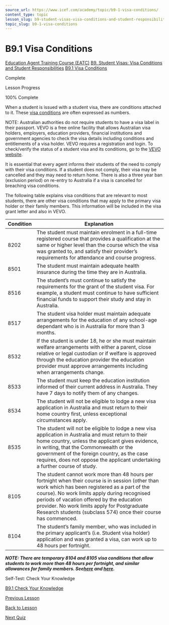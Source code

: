 ```yaml
---
source_url: https://www.icef.com/academy/topic/b9-1-visa-conditions/
content_type: topic
lesson_slug: b9-student-visas-visa-conditions-and-student-responsibilities
topic_slug: b9-1-visa-conditions
---
```


# B9.1 Visa Conditions

[Education Agent Training Course (EATC)](https://www.icef.com/academy/courses/education-agent-training-course-eatc/) [B9. Student Visas: Visa Conditions and Student Responsibilities](https://www.icef.com/academy/lessons/b9-student-visas-visa-conditions-and-student-responsibilities/) [B9.1 Visa Conditions](https://www.icef.com/academy/topic/b9-1-visa-conditions/)

Complete

Lesson Progress 

100% Complete 

When a student is issued with a student visa, there are conditions attached to it. These [visa conditions](https://immi.homeaffairs.gov.au/visas/already-have-a-visa/check-visa-details-and-conditions/see-your-visa-conditions?product=500) are often expressed as numbers.

NOTE: Australian authorities do not require students to have a visa label in their passport. VEVO is a free online facility that allows Australian visa holders, employers, education providers, financial institutions and government agencies to check the visa details including conditions and entitlements of a visa holder. VEVO requires a registration and login. To check/verify the status of a student visa and its conditions, go to the [VEVO website](https://immi.homeaffairs.gov.au/visas/already-have-a-visa/check-visa-details-and-conditions/check-conditions-online).

It is essential that every agent informs their students of the need to comply with their visa conditions. If a student does not comply, their visa may be cancelled and they may need to return home. There is also a three year ban (exclusion period) on re-entry to Australia if a visa is cancelled for breaching visa conditions.

The following table explains visa conditions that are relevant to most students, there are other visa conditions that may apply to the primary visa holder or their family members. This information will be included in the visa grant letter and also in VEVO. 

**Condition**| **Explanation**  
---|---  
8202| The student must maintain enrolment in a full-time registered course that provides a qualification at the same or higher level than the course which the visa was granted to, and satisfy their provider’s requirements for attendance and course progress.  
8501| The student must maintain adequate health insurance during the time they are in Australia.  
8516| The student’s must continue to satisfy the requirements for the grant of the student visa. For example, a student must continue to have sufficient financial funds to support their study and stay in Australia.  
8517| The student visa holder must maintain adequate arrangements for the education of any school-age dependant who is in Australia for more than 3 months.  
8532| If the student is under 18, he or she must maintain welfare arrangements with either a parent, close relative or legal custodian or if welfare is approved through the education provider the education provider must approve arrangements including when arrangements change.  
8533| The student must keep the education institution informed of their current address in Australia. They have 7 days to notify them of any changes.  
8534| The student will not be eligible to lodge a new visa application in Australia and must return to their home country first, unless exceptional circumstances apply.  
8535| The student will not be eligible to lodge a new visa application in Australia and must return to their home country, unless the applicant gives evidence, in writing, that the Commonwealth or the government of the foreign country, as the case requires, does not oppose the applicant undertaking a further course of study.  
8105| The student cannot work more than 48 hours per fortnight when their course is in session (other than work which has been registered as a part of the course). No work limits apply during recognised periods of vacation offered by the education provider. No work limits apply for Postgraduate Research students (subclass 574) once their course has commenced.  
8104| The student’s family member, who was included in the primary applicant’s (i.e. Student visa holder) application and was granted a visa, can work up to 48 hours per fortnight.  
  
  
  
**_NOTE: There are temporary 8104 and 8105 visa conditions that allow students to work more than 48 hours per fortnight, and similar allowances for family members. See[here](https://immi.homeaffairs.gov.au/visas/already-have-a-visa/check-visa-details-and-conditions/see-your-visa-conditions?product=500#) and [here](https://immi.homeaffairs.gov.au/visas/getting-a-visa/visa-listing/student-500/temporary-relaxation-of-working-hours-for-student-visa-holders)._**

Self-Test: Check Your Knowledge

[ B9.1 Check Your Knowledge ](https://www.icef.com/academy/quizzes/b9-1-check-your-knowledge/)

[ Previous Lesson ](https://www.icef.com/academy/lessons/b9-student-visas-visa-conditions-and-student-responsibilities/)

[Back to Lesson](https://www.icef.com/academy/lessons/b9-student-visas-visa-conditions-and-student-responsibilities/)

[ Next Quiz ](https://www.icef.com/academy/quizzes/b9-1-check-your-knowledge/)
